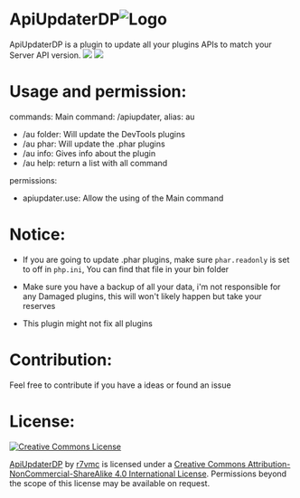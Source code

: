 # ApiUpdaterDP![Logo](https://github.com/r7vmc/ApiUpdaterDP/raw/master/icon.png)

ApiUpdaterDP is a plugin to update all your plugins APIs to match your Server API version.
[![](https://img.shields.io/badge/Download-Poggit-brightgreen.svg)](https://poggit.pmmp.io/ci/r7vmc/ApiUpdaterDP/ApiUpdaterDP)
[![](https://img.shields.io/badge/Download-Releases-brightgreen.svg)](https://github.com/r7vmc/ApiUpdaterDP/releases)

# Usage and permission:
commands:
   Main command: /apiupdater, alias: au
  - /au folder: Will update the DevTools plugins
  - /au phar: Will update the .phar plugins
  - /au info: Gives info about the plugin
  - /au help: return a list with all command
  
permissions:
  - apiupdater.use: Allow the using of the Main command
 
# Notice:
- If you are going to update .phar plugins, make sure `phar.readonly` is set to off in `php.ini`, You can find that file in your bin folder

- Make sure you have a backup of all your data, i'm not responsible for any Damaged plugins, this will won't likely happen but take your reserves

- This plugin might not fix all plugins

# Contribution:
Feel free to contribute if you have a ideas or found an issue

# License:
[![Creative Commons License](https://i.creativecommons.org/l/by-nc-sa/4.0/88x31.png)](http://creativecommons.org/licenses/by-nc-sa/4.0/)

[ApiUpdaterDP](https://github.com/r7vmc/ApiUpdaterDP) by [r7vmc](https://github.com/r7vmc) is licensed under a [Creative Commons Attribution-NonCommercial-ShareAlike 4.0 International License](http://creativecommons.org/licenses/by-nc-sa/4.0/). Permissions beyond the scope of this license may be available on request.
